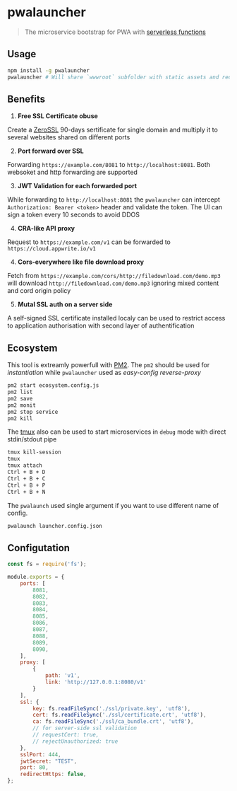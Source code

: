 # pwalauncher

> The microservice bootstrap for PWA with [serverless functions](https://appwrite.io/docs/products/functions)

## Usage

```bash
npm install -g pwalauncher
pwalauncher # Will share `wwwroot` subfolder with static assets and redirect to `index.html` if 404
```

## Benefits

1. **Free SSL Certificate obuse**

Create a [ZeroSSL](https://zerossl.com/) 90-days sertificate for single domain and multiply it to several websites shared on different ports

2. **Port forward over SSL**

Forwarding `https://example.com/8081` to `http://localhost:8081`. Both websoket and http forwarding are supported

3. **JWT Validation for each forwarded port**

While forwarding to `http://localhost:8081` the `pwalauncher` can intercept `Authorization: Bearer <token>` header and validate the token. The UI can sign a token every 10 seconds to avoid DDOS

4. **CRA-like API proxy**

Request to `https://example.com/v1` can be forwarded to `https://cloud.appwrite.io/v1`

4. **Cors-everywhere like file download proxy**

Fetch from `https://example.com/cors/http://filedownload.com/demo.mp3` will download `http://filedownload.com/demo.mp3` ignoring mixed content and cord origin policy

5. **Mutal SSL auth on a server side**

A self-signed SSL certificate installed localy can be used to restrict access to application authorisation with second layer of authentification

## Ecosystem

This tool is extreamly powerfull with [PM2](https://pm2.keymetrics.io/). The `pm2` should be used for *instantiation* while `pwalauncher` used as *easy-config reverse-proxy*

```bash
pm2 start ecosystem.config.js
pm2 list
pm2 save
pm2 monit
pm2 stop service
pm2 kill
```

The [tmux](https://github.com/tmux/tmux) also can be used to start microservices in `debug` mode with direct stdin/stdout pipe

```bash
tmux kill-session
tmux
tmux attach
Ctrl + B + D
Ctrl + B + C
Ctrl + B + P
Ctrl + B + N
```

The `pwalaunch` used single argument if you want to use different name of config.

```bash
pwalaunch launcher.config.json
```

## Configutation

```javascript
const fs = require('fs');

module.exports = {
    ports: [
        8081,
        8082,
        8083,
        8084,
        8085,
        8086,
        8087,
        8088,
        8089,
        8090,
    ],
    proxy: [
        {
            path: 'v1',
            link: 'http://127.0.0.1:8080/v1'
        }
    ],
    ssl: {
        key: fs.readFileSync('./ssl/private.key', 'utf8'),
        cert: fs.readFileSync('./ssl/certificate.crt', 'utf8'),
        ca: fs.readFileSync('./ssl/ca_bundle.crt', 'utf8'),
        // for server-side ssl validation
        // requestCert: true,
        // rejectUnauthorized: true
    },
    sslPort: 444,
    jwtSecret: "TEST",
    port: 80,
    redirectHttps: false,
};
```
